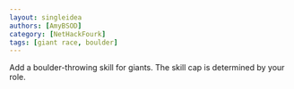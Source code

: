 ```yaml
---
layout: singleidea
authors: [AmyBSOD]
category: [NetHackFourk]
tags: [giant race, boulder]
---
```

Add a boulder-throwing skill for giants. The skill cap is determined by your role.
